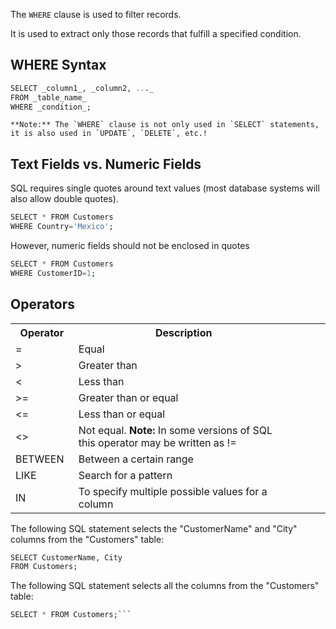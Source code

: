 The `WHERE` clause is used to filter records.

It is used to extract only those records that fulfill a specified condition.

## WHERE Syntax


```SQL
SELECT _column1_, _column2, ..._  
FROM _table_name_  
WHERE _condition_;
```

```ad-hint
**Note:** The `WHERE` clause is not only used in `SELECT` statements, it is also used in `UPDATE`, `DELETE`, etc.!
```

## Text Fields vs. Numeric Fields

SQL requires single quotes around text values (most database systems will also allow double quotes).

```SQL
SELECT * FROM Customers  
WHERE Country='Mexico';
```

However, numeric fields should not be enclosed in quotes

```SQL
SELECT * FROM Customers  
WHERE CustomerID=1;
```

## Operators

<table class="ws-table-all notranslate">
  <tbody><tr>
    <th style="width:20%">Operator</th>
    <th style="width:70%">Description</th>
  </tr>
  <tr>
    <td>=</td>
    <td>Equal</td>
    <td><a target="_blank" class="w3-btn btnsmall" h
  </tr>
  <tr>
    <td>&gt;</td>
    <td>Greater than</td>
  </tr>
  <tr>
    <td>&lt;</td>
    <td>Less than</td>
  </tr>
  <tr>
    <td>&gt;=</td>
    <td>Greater than or equal</td>
  </tr>
  <tr>
    <td>&lt;=</td>
    <td>Less than or equal</td>
  </tr>
  <tr>
    <td>&lt;&gt;</td>
    <td>Not equal. <b>Note:</b> In some versions of SQL this operator may be written as !=</td>
  </tr>
  <tr>
    <td>BETWEEN</td>
    <td>Between a certain range</td>
  </tr>
  <tr>
    <td>LIKE</td>
    <td>Search for a pattern</td>
  </tr>
  <tr>
    <td>IN</td>
    <td>To specify multiple possible values for a column</td>
  </tr>
</tbody></table>

The following SQL statement selects the "CustomerName" and "City" columns from the "Customers" table:

```SQL
SELECT CustomerName, City
FROM Customers;
```

The following SQL statement selects all the columns from the "Customers" table:

```SQL
SELECT * FROM Customers;```
